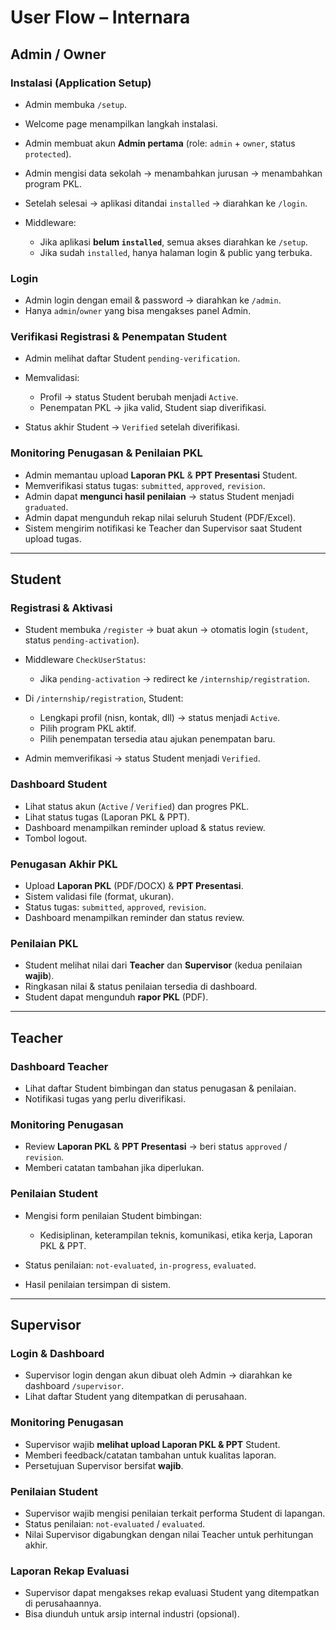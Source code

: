 # User Flow – Internara

## Admin / Owner

### Instalasi (Application Setup)

* Admin membuka `/setup`.
* Welcome page menampilkan langkah instalasi.
* Admin membuat akun **Admin pertama** (role: `admin` + `owner`, status `protected`).
* Admin mengisi data sekolah → menambahkan jurusan → menambahkan program PKL.
* Setelah selesai → aplikasi ditandai `installed` → diarahkan ke `/login`.
* Middleware:

  * Jika aplikasi **belum `installed`**, semua akses diarahkan ke `/setup`.
  * Jika sudah `installed`, hanya halaman login & public yang terbuka.

### Login

* Admin login dengan email & password → diarahkan ke `/admin`.
* Hanya `admin`/`owner` yang bisa mengakses panel Admin.

### Verifikasi Registrasi & Penempatan Student

* Admin melihat daftar Student `pending-verification`.
* Memvalidasi:

  * Profil → status Student berubah menjadi `Active`.
  * Penempatan PKL → jika valid, Student siap diverifikasi.
* Status akhir Student → `Verified` setelah diverifikasi.

### Monitoring Penugasan & Penilaian PKL

* Admin memantau upload **Laporan PKL** & **PPT Presentasi** Student.
* Memverifikasi status tugas: `submitted`, `approved`, `revision`.
* Admin dapat **mengunci hasil penilaian** → status Student menjadi `graduated`.
* Admin dapat mengunduh rekap nilai seluruh Student (PDF/Excel).
* Sistem mengirim notifikasi ke Teacher dan Supervisor saat Student upload tugas.

---

## Student

### Registrasi & Aktivasi

* Student membuka `/register` → buat akun → otomatis login (`student`, status `pending-activation`).
* Middleware `CheckUserStatus`:

  * Jika `pending-activation` → redirect ke `/internship/registration`.
* Di `/internship/registration`, Student:

  * Lengkapi profil (nisn, kontak, dll) → status menjadi `Active`.
  * Pilih program PKL aktif.
  * Pilih penempatan tersedia atau ajukan penempatan baru.
* Admin memverifikasi → status Student menjadi `Verified`.

### Dashboard Student

* Lihat status akun (`Active` / `Verified`) dan progres PKL.
* Lihat status tugas (Laporan PKL & PPT).
* Dashboard menampilkan reminder upload & status review.
* Tombol logout.

### Penugasan Akhir PKL

* Upload **Laporan PKL** (PDF/DOCX) & **PPT Presentasi**.
* Sistem validasi file (format, ukuran).
* Status tugas: `submitted`, `approved`, `revision`.
* Dashboard menampilkan reminder dan status review.

### Penilaian PKL

* Student melihat nilai dari **Teacher** dan **Supervisor** (kedua penilaian **wajib**).
* Ringkasan nilai & status penilaian tersedia di dashboard.
* Student dapat mengunduh **rapor PKL** (PDF).

---

## Teacher

### Dashboard Teacher

* Lihat daftar Student bimbingan dan status penugasan & penilaian.
* Notifikasi tugas yang perlu diverifikasi.

### Monitoring Penugasan

* Review **Laporan PKL** & **PPT Presentasi** → beri status `approved` / `revision`.
* Memberi catatan tambahan jika diperlukan.

### Penilaian Student

* Mengisi form penilaian Student bimbingan:

  * Kedisiplinan, keterampilan teknis, komunikasi, etika kerja, Laporan PKL & PPT.
* Status penilaian: `not-evaluated`, `in-progress`, `evaluated`.
* Hasil penilaian tersimpan di sistem.

---

## Supervisor

### Login & Dashboard

* Supervisor login dengan akun dibuat oleh Admin → diarahkan ke dashboard `/supervisor`.
* Lihat daftar Student yang ditempatkan di perusahaan.

### Monitoring Penugasan

* Supervisor wajib **melihat upload Laporan PKL & PPT** Student.
* Memberi feedback/catatan tambahan untuk kualitas laporan.
* Persetujuan Supervisor bersifat **wajib**.

### Penilaian Student

* Supervisor wajib mengisi penilaian terkait performa Student di lapangan.
* Status penilaian: `not-evaluated` / `evaluated`.
* Nilai Supervisor digabungkan dengan nilai Teacher untuk perhitungan akhir.

### Laporan Rekap Evaluasi

* Supervisor dapat mengakses rekap evaluasi Student yang ditempatkan di perusahaannya.
* Bisa diunduh untuk arsip internal industri (opsional).
